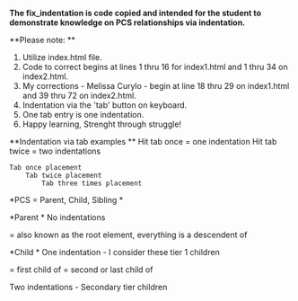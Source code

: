 **The fix_indentation is code copied and intended for
the student to demonstrate knowledge on PCS relationships via indentation.**


**Please note: **
1. Utilize index.html file.
2. Code to correct begins at lines 1 thru 16 for index1.html and 1 thru 34 on index2.html. 
3. My corrections - Melissa Curylo - begin at line 18 thru 29 on index1.html and 39 thru 72 on index2.html. 
4. Indentation via the 'tab' button on keyboard.
5. One tab entry is one indentation. 
6. Happy learning, Strenght through struggle!


**Indentation via tab examples **
Hit tab once = one indentation
Hit tab twice = two indentations

    Tab once placement
        Tab twice placement
            Tab three times placement


*PCS = Parent, Child, Sibling *

*Parent *
No indentations
<html> = also known as the root element, everything is a descendent of <html>

*Child * 
One indentation - I consider these tier 1 children
<head> = first child of <html> 
<body> = second or last child of <html>

Two indentations - Secondary tier children
<title> = child of <head>
<h1> = child of <body>
<p> = child of <body>



**Siblings **
<head> = sibling to <body>
<body> = sibling to <head>
<h1> = sibling to <p>
<p> = sibling to <h1>



General Format:
<html>
    <head> 
        <title>
    <body>
        <h1>
        <p>

